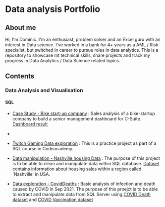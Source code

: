 # Data analysis Portfolio
## About me
Hi, I'm Dominic. I'm an enthusiast, problem solver and an Excel guru with an interest in Data science. I've worked in a bank for 4+ years as a AML / Risk specialist, but switched in career to pursue roles in data analytics. This is a repository to showcase mt technical skills, share projects and track my progress in Data Analytics / Data Science related topics.

## Contents
### Data Analysis and Visualisation 
#### **SQL**
- [Case Study - Bike start-up company](https://github.com/Domskii/Data_analysis_Portfolio/blob/main/Sales_analysis_bike_startup) : Sales analysis of 
a bike-startup company to build a senior management dashboard for C-Suite. [Dashboard result](https://github.com/Domskii/Data_analysis_Portfolio/blob/main/Capture.PNG)

- 

- [Twitch Gaming Data exploration](https://github.com/Domskii/Data_analysis_Portfolio/blob/main/Twitch%20Gaming/Twitch%20Gaming%20Analysis.md) : This is a practice project as part of a SQL course in Codeacademy.

- [Data manipulation - Nashville housing Data](https://github.com/Domskii/Data_analysis_Portfolio/blob/main/Nashville%20housing%20data%20cleansing.sql) : The purpose of this project is to be able to clean and manipulate data within SQL database. [Dataset](https://github.com/Domskii/Data_analysis_Portfolio/blob/main/Nashville%20Housing%20Data%20for%20Data%20Cleaning%20(2).xlsx) contains information about housing sales within a region called 'Nashville' in USA. 

- [Data exploration - CovidDeaths](https://github.com/Domskii/Data_analysis_Portfolio/blob/main/Data%20exploration%20-%20CovidDeaths%20vs%20Vaccinations) : Basic analysis of infection and death caused by COVID in Sep 2021. The purpose of this proejct is to be able to extract and manipulate data from SQL Server using [COVID Death dataset](https://github.com/Domskii/Data_analysis_Portfolio/blob/main/CovidDeath.csv) and [COVID Vaccination dataset](https://github.com/Domskii/Data_analysis_Portfolio/blob/main/CovidVaccination.csv)
